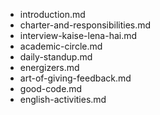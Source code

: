 - introduction.md
- charter-and-responsibilities.md
- interview-kaise-lena-hai.md
- academic-circle.md
- daily-standup.md
- energizers.md
- art-of-giving-feedback.md
- good-code.md
- english-activities.md